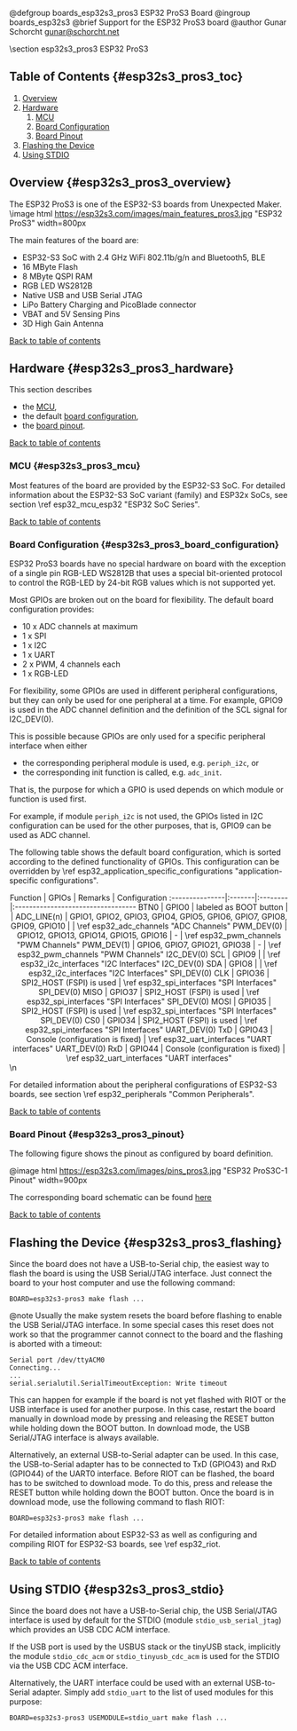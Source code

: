 <!--
SPDX-FileCopyrightText: 2023 Gunar Schorcht
SPDX-License-Identifier: LGPL-2.1-only
-->

@defgroup   boards_esp32s3_pros3 ESP32 ProS3 Board
@ingroup    boards_esp32s3
@brief      Support for the ESP32 ProS3 board
@author     Gunar Schorcht <gunar@schorcht.net>

\section esp32s3_pros3 ESP32 ProS3

## Table of Contents {#esp32s3_pros3_toc}

1. [Overview](#esp32s3_pros3_overview)
2. [Hardware](#esp32s3_pros3_hardware)
    1. [MCU](#esp32s3_pros3_mcu)
    2. [Board Configuration](#esp32s3_pros3_board_configuration)
    3. [Board Pinout](#esp32s3_pros3_pinout)
3. [Flashing the Device](#esp32s3_pros3_flashing)
4. [Using STDIO](#esp32s3_pros3_stdio)

## Overview {#esp32s3_pros3_overview}

The ESP32 ProS3 is one of the ESP32-S3 boards from Unexpected Maker.
\image html https://esp32s3.com/images/main_features_pros3.jpg "ESP32 ProS3" width=800px

The main features of the board are:

- ESP32-S3 SoC with 2.4 GHz WiFi 802.11b/g/n and Bluetooth5, BLE
- 16 MByte Flash
- 8 MByte QSPI RAM
- RGB LED WS2812B
- Native USB and USB Serial JTAG
- LiPo Battery Charging and PicoBlade connector
- VBAT and 5V Sensing Pins
- 3D High Gain Antenna

[Back to table of contents](#esp32s3_pros3_toc)

## Hardware {#esp32s3_pros3_hardware}

This section describes

- the [MCU](#esp32s3_pros3_mcu),
- the default [board configuration](#esp32s3_pros3_board_configuration),
- the [board pinout](#esp32s3_pros3_pinout).

[Back to table of contents](#esp32s3_pros3_toc)

### MCU {#esp32s3_pros3_mcu}

Most features of the board are provided by the ESP32-S3 SoC. For detailed
information about the ESP32-S3 SoC variant (family) and ESP32x SoCs,
see section \ref esp32_mcu_esp32 "ESP32 SoC Series".

[Back to table of contents](#esp32s3_pros3_toc)

### Board Configuration {#esp32s3_pros3_board_configuration}

ESP32 ProS3 boards have no special hardware on board with the exception
of a single pin RGB-LED WS2812B that uses a special bit-oriented protocol to
control the RGB-LED by 24-bit RGB values which is not supported yet.

Most GPIOs are broken out on the board for flexibility. The default board
configuration provides:

- 10 x ADC channels at maximum
- 1 x SPI
- 1 x I2C
- 1 x UART
- 2 x PWM, 4 channels each
- 1 x RGB-LED

For flexibility, some GPIOs are used in different peripheral configurations,
but they can only be used for one peripheral at a time. For example, GPIO9
is used in the ADC channel definition and the definition of the SCL signal
for I2C_DEV(0).

This is possible because GPIOs are only used for a specific peripheral
interface when either

- the corresponding peripheral module is used, e.g. `periph_i2c`, or
- the corresponding init function is called, e.g. `adc_init`.

That is, the purpose for which a GPIO is used depends on which module
or function is used first.

For example, if module `periph_i2c` is not used, the GPIOs listed in I2C
configuration can be used for the other purposes, that is, GPIO9 can be
used as ADC channel.

The following table shows the default board configuration, which is sorted
according to the defined functionality of GPIOs. This configuration can be
overridden by \ref esp32_application_specific_configurations
"application-specific configurations".

<center>
Function        | GPIOs  | Remarks | Configuration
:---------------|:-------|:--------|:----------------------------------
BTN0            | GPIO0  | labeled as BOOT button | |
ADC_LINE(n)     | GPIO1, GPIO2, GPIO3, GPIO4, GPIO5, GPIO6, GPIO7, GPIO8, GPIO9, GPIO10 | | \ref esp32_adc_channels "ADC Channels"
PWM_DEV(0)      | GPIO12, GPIO13, GPIO14, GPIO15, GPIO16 | - | \ref esp32_pwm_channels "PWM Channels"
PWM_DEV(1)      | GPIO6, GPIO7, GPIO21, GPIO38 | - | \ref esp32_pwm_channels "PWM Channels"
I2C_DEV(0) SCL  | GPIO9  | | \ref esp32_i2c_interfaces "I2C Interfaces"
I2C_DEV(0) SDA  | GPIO8  | | \ref esp32_i2c_interfaces "I2C Interfaces"
SPI_DEV(0) CLK  | GPIO36 | SPI2_HOST (FSPI) is used | \ref esp32_spi_interfaces "SPI Interfaces"
SPI_DEV(0) MISO | GPIO37 | SPI2_HOST (FSPI) is used | \ref esp32_spi_interfaces "SPI Interfaces"
SPI_DEV(0) MOSI | GPIO35 | SPI2_HOST (FSPI) is used | \ref esp32_spi_interfaces "SPI Interfaces"
SPI_DEV(0) CS0  | GPIO34 | SPI2_HOST (FSPI) is used | \ref esp32_spi_interfaces "SPI Interfaces"
UART_DEV(0) TxD | GPIO43 | Console (configuration is fixed) | \ref esp32_uart_interfaces "UART interfaces"
UART_DEV(0) RxD | GPIO44 | Console (configuration is fixed) | \ref esp32_uart_interfaces "UART interfaces"
</center>
\n

For detailed information about the peripheral configurations of ESP32-S3
boards, see section \ref esp32_peripherals "Common Peripherals".

[Back to table of contents](#esp32s3_pros3_toc)

### Board Pinout {#esp32s3_pros3_pinout}

The following figure shows the pinout as configured by board definition.

@image html https://esp32s3.com/images/pins_pros3.jpg "ESP32 ProS3C-1 Pinout" width=900px

The corresponding board schematic can be found
[here](https://github.com/UnexpectedMaker/esp32s3/raw/main/schematics/schematic-pros3.pdf)

[Back to table of contents](#esp32s3_pros3_toc)

## Flashing the Device {#esp32s3_pros3_flashing}

Since the board does not have a USB-to-Serial chip, the easiest way to flash
the board is using the USB Serial/JTAG interface. Just connect the board to
your host computer and use the following command:
~~~~~~~~~~~~~~~~~~~~~~~~~~~~~~~~~~~~~~~~~~~~~~~~~~~~~~~~~~~~~~~~~~~~~~~~~~
BOARD=esp32s3-pros3 make flash ...
~~~~~~~~~~~~~~~~~~~~~~~~~~~~~~~~~~~~~~~~~~~~~~~~~~~~~~~~~~~~~~~~~~~~~~~~~~

@note Usually the make system resets the board before flashing to enable the
USB Serial/JTAG interface. In some special cases this reset does not work so
that the programmer cannot connect to the board and the flashing is aborted
with a timeout:
```
Serial port /dev/ttyACM0
Connecting...
...
serial.serialutil.SerialTimeoutException: Write timeout
```
This can happen for example if the board is not yet flashed with RIOT or the
USB interface is used for another purpose. In this case, restart the board
manually in download mode by pressing and releasing the RESET button while
holding down the BOOT button. In download mode, the USB Serial/JTAG interface is
always available.

Alternatively, an external USB-to-Serial adapter can be used. In this case,
the USB-to-Serial adapter has to be connected to TxD (GPIO43) and RxD (GPIO44)
of the UART0 interface. Before RIOT can be flashed, the board has to be
switched to download mode. To do this, press and release the RESET button
while holding down the BOOT button. Once the board is in download mode, use
the following command to flash RIOT:
~~~~~~~~~~~~~~~~~~~~~~~~~~~~~~~~~~~~~~~~~~~~~~~~~~~~~~~~~~~~~~~~~~~~~~~~~~
BOARD=esp32s3-pros3 make flash ...
~~~~~~~~~~~~~~~~~~~~~~~~~~~~~~~~~~~~~~~~~~~~~~~~~~~~~~~~~~~~~~~~~~~~~~~~~~

For detailed information about ESP32-S3 as well as configuring and compiling
RIOT for ESP32-S3 boards, see \ref esp32_riot.

[Back to table of contents](#esp32s3_pros3_toc)

## Using STDIO {#esp32s3_pros3_stdio}

Since the board does not have a USB-to-Serial chip, the USB Serial/JTAG
interface is used by default for the STDIO (module `stdio_usb_serial_jtag`)
which provides an USB CDC ACM interface.

If the USB port is used by the USBUS stack or the tinyUSB stack, implicitly
the module `stdio_cdc_acm` or `stdio_tinyusb_cdc_acm` is used for the STDIO
via the USB CDC ACM interface.

Alternatively, the UART interface could be used with an external USB-to-Serial
adapter. Simply add `stdio_uart` to the list of used modules for this purpose:
~~~~~~~~~~~~~~~~~~~~~~~~~~~~~~~~~~~~~~~~~~~~~~~~~~~~~~~~~~~~~~~~~~~~~~~~~~
BOARD=esp32s3-pros3 USEMODULE=stdio_uart make flash ...
~~~~~~~~~~~~~~~~~~~~~~~~~~~~~~~~~~~~~~~~~~~~~~~~~~~~~~~~~~~~~~~~~~~~~~~~~~
